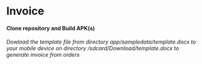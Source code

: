 # Invoice
 
#### Clone repository and Build APK(s)
###### Dowload the template file from directory app/sampledata/template.docx to your mobile device on directory /sdcard/Download/template.docx to generate invoice from orders
